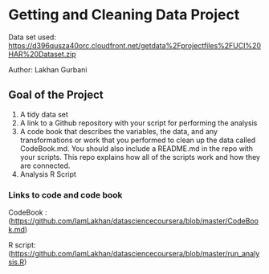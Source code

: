 # Getting and Cleaning Data Project
Data set used: https://d396qusza40orc.cloudfront.net/getdata%2Fprojectfiles%2FUCI%20HAR%20Dataset.zip

Author: Lakhan Gurbani


## Goal of the Project
1. A tidy data set 
2. A link to a Github repository with your script for performing the analysis 
3. A code book that describes the variables, the data, and any transformations or work that you performed to clean up the data called CodeBook.md. You should also include a README.md in the repo with your scripts. This repo explains how all of the scripts work and how they are connected.
4. Analysis R Script

### Links to code and code book

CodeBook : (https://github.com/IamLakhan/datasciencecoursera/blob/master/CodeBook.md)


R script: (https://github.com/IamLakhan/datasciencecoursera/blob/master/run_analysis.R)
